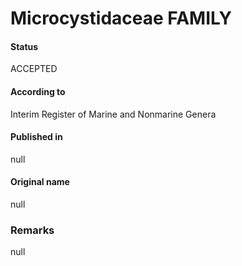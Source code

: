 Microcystidaceae FAMILY
=======

#### Status
ACCEPTED

#### According to
Interim Register of Marine and Nonmarine Genera

#### Published in
null

#### Original name
null

### Remarks
null